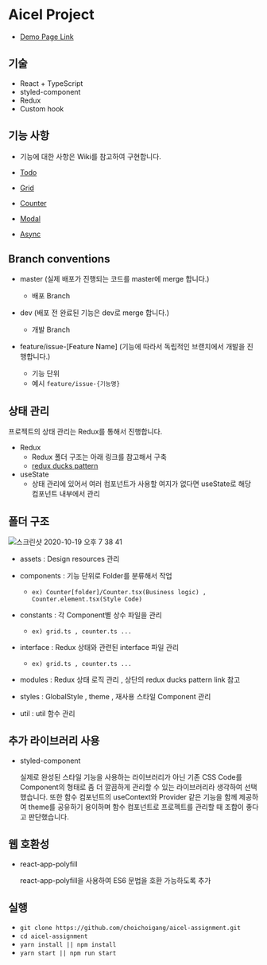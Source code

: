 # Aicel Project

- [Demo Page Link](http://aicel-demo-deploy.s3-website.ap-northeast-2.amazonaws.com/todo)

## 기술

- React + TypeScript
- styled-component
- Redux
- Custom hook

## 기능 사항

- 기능에 대한 사항은 Wiki를 참고하여 구현합니다.

- [Todo](https://github.com/choichoigang/aicel-assignment/wiki/%5BFeature%5D-Todo)
- [Grid](https://github.com/choichoigang/aicel-assignment/wiki/%5BFeature%5D-Grid)
- [Counter](https://github.com/choichoigang/aicel-assignment/wiki/%5BFeature%5D-Counter)
- [Modal](https://github.com/choichoigang/aicel-assignment/wiki/%5BFeature%5D-Modal)
- [Async](https://github.com/choichoigang/aicel-assignment/wiki/%5BFeature%5D-Async)

## Branch conventions

- master (실제 배포가 진행되는 코드를 master에 merge 합니다.)

  - 배포 Branch

- dev (배포 전 완료된 기능은 dev로 merge 합니다.)
  - 개발 Branch
- feature/issue-[Feature Name] (기능에 따라서 독립적인 브랜치에서 개발을 진행합니다.)
  - 기능 단위
  - 예시
    `feature/issue-{기능명}`

## 상태 관리

프로젝트의 상태 관리는 Redux를 통해서 진행합니다.

- Redux
  - Redux 폴더 구조는 아래 링크를 참고해서 구축
  - [redux ducks pattern](https://github.com/erikras/ducks-modular-redux)
- useState
  - 상태 관리에 있어서 여러 컴포넌트가 사용할 여지가 없다면 useState로 해당 컴포넌트 내부에서 관리

## 폴더 구조

![스크린샷 2020-10-19 오후 7 38 41](https://user-images.githubusercontent.com/49897409/96440334-c9571100-1242-11eb-8651-75438a79184f.png)

- assets : Design resources 관리

- components : 기능 단위로 Folder를 분류해서 작업

  - `ex) Counter[folder]/Counter.tsx(Business logic) , Counter.element.tsx(Style Code)`

- constants : 각 Component별 상수 파일을 관리

  - `ex) grid.ts , counter.ts ...`

- interface : Redux 상태와 관련된 interface 파일 관리

  - `ex) grid.ts , counter.ts ...`

- modules : Redux 상태 로직 관리 , 상단의 redux ducks pattern link 참고

- styles : GlobalStyle , theme , 재사용 스타일 Component 관리

- util : util 함수 관리

## 추가 라이브러리 사용

- styled-component

  실제로 완성된 스타일 기능을 사용하는 라이브러리가 아닌 기존 CSS Code를 Component의 형태로 좀 더 깔끔하게 관리할 수 있는 라이브러리라 생각하여 선택했습니다. 또한 함수 컴포넌트의
  useContext와 Provider 같은 기능을 함께 제공하여 theme를 공유하기 용이하며 함수 컴포넌트로 프로젝트를 관리할 때 조합이 좋다고 판단했습니다.

## 웹 호환성

- react-app-polyfill

  react-app-polyfill을 사용하여 ES6 문법을 호환 가능하도록 추가

## 실행

- `git clone https://github.com/choichoigang/aicel-assignment.git`
- `cd aicel-assignment`
- `yarn install || npm install`
- `yarn start || npm run start`
